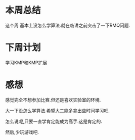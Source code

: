 # 本周总结

这个周 基本上没怎么学算法.就在临讲之前突击了一下RMQ问题.

# 下周计划

学习KMP和KMP扩展

# 感想

感觉完全不想参加比赛.但还是喜欢实验室的环境.

大一下没怎么学算法.希望大二能多拿出些时间学习吧.

怎么说呢,只要一直学肯定能成为高手.这是肯定的.

然后,少玩游戏吧.

